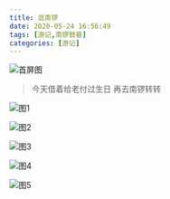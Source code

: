 ```yaml
---
title: 逛南锣
date: 2020-05-24 16:56:49
tags: [游记,南锣鼓巷]
categories: [游记]
---
```


![首屏图](https://s1.ax1x.com/2020/07/20/UhSi8S.jpg)

<!-- more -->

> 今天借着给老付过生日 再去南锣转转

![图1](https://s1.ax1x.com/2020/07/20/UfjC6A.jpg)

![图2](https://s1.ax1x.com/2020/07/20/UfXzfe.jpg)

![图3](https://s1.ax1x.com/2020/07/20/UfXXTK.jpg)

![图4](https://s1.ax1x.com/2020/07/20/UfXvFO.jpg)

![图5](https://s1.ax1x.com/2020/07/20/UfXxYD.jpg)

<!-- <iframe width="100%" height="500" src="https://map.baidu.com/search/%E5%8D%97%E9%94%A3%E9%BC%93%E5%B7%B7/@12958378.23275926,4830040.521454999,17.29z?querytype=con&wd=%E5%8D%97%E9%94%A3%E9%BC%93%E5%B7%B7&c=131&provider=pc-aladin&pn=0&device_ratio=1&da_src=shareurl"></iframe> -->
